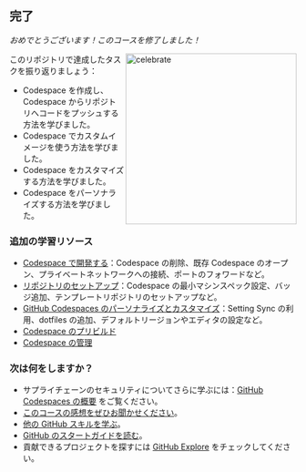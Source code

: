 <!--
  <<< Author notes: Finish >>>
  Review what we learned, ask for feedback, provide next steps.
-->

## 完了

_おめでとうございます！このコースを修了しました！_

<img src="https://octodex.github.com/images/welcometocat.png" alt=celebrate width=300 align=right>

このリポジトリで達成したタスクを振り返りましょう：

- Codespace を作成し、Codespace からリポジトリへコードをプッシュする方法を学びました。
- Codespace でカスタムイメージを使う方法を学びました。
- Codespace をカスタマイズする方法を学びました。
- Codespace をパーソナライズする方法を学びました。

### 追加の学習リソース

- [Codespace で開発する](https://docs.github.com/ja/codespaces/developing-in-codespaces/developing-in-a-codespace)：Codespace の削除、既存 Codespace のオープン、プライベートネットワークへの接続、ポートのフォワードなど。
- [リポジトリのセットアップ](https://docs.github.com/ja/codespaces/setting-up-your-project-for-codespaces/introduction-to-dev-containers)：Codespace の最小マシンスペック設定、バッジ追加、テンプレートリポジトリのセットアップなど。
- [GitHub Codespaces のパーソナライズとカスタマイズ](https://docs.github.com/ja/codespaces/customizing-your-codespace/personalizing-github-codespaces-for-your-account)：Setting Sync の利用、dotfiles の追加、デフォルトリージョンやエディタの設定など。
- [Codespace のプリビルド](https://docs.github.com/ja/codespaces/prebuilding-your-codespaces/about-github-codespaces-prebuilds)
- [Codespace の管理](https://docs.github.com/ja/codespaces/managing-codespaces-for-your-organization/enabling-github-codespaces-for-your-organization)

### 次は何をしますか？

- サプライチェーンのセキュリティについてさらに学ぶには：[GitHub Codespaces の概要](https://docs.github.com/ja/codespaces/overview) をご覧ください。
- [このコースの感想をぜひお聞かせください](https://github.com/orgs/skills/discussions/categories/code-with-codespaces)。
- [他の GitHub スキルを学ぶ](https://github.com/skills)。
- [GitHub のスタートガイドを読む](https://docs.github.com/ja/get-started)。
- 貢献できるプロジェクトを探すには [GitHub Explore](https://github.com/explore) をチェックしてください。
